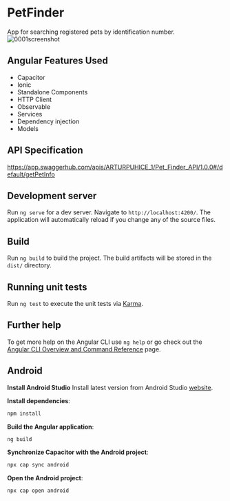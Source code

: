 # PetFinder

App for searching registered pets by identification number. 
![0001screenshot](https://github.com/user-attachments/assets/ec81bd75-9ae7-4105-80a6-5a4124e71f88)

## Angular Features Used
* Capacitor
* Ionic
* Standalone Components
* HTTP Client
* Observable
* Services
* Dependency injection
* Models

## API Specification

https://app.swaggerhub.com/apis/ARTURPUHICE_1/Pet_Finder_API/1.0.0#/default/getPetInfo

## Development server

Run `ng serve` for a dev server. Navigate to `http://localhost:4200/`. The application will automatically reload if you change any of the source files.


## Build

Run `ng build` to build the project. The build artifacts will be stored in the `dist/` directory.

## Running unit tests

Run `ng test` to execute the unit tests via [Karma](https://karma-runner.github.io).

## Further help

To get more help on the Angular CLI use `ng help` or go check out the [Angular CLI Overview and Command Reference](https://angular.dev/tools/cli) page.

## Android

**Install Android Studio**
Install latest version from Android Studio [website](https://developer.android.com/studio).

**Install dependencies**:
```bash
npm install
```

**Build the Angular application**:
```bash
ng build
```

**Synchronize Capacitor with the Android project**:
```bash
npx cap sync android
```

**Open the Android project**:
```bash
npx cap open android
```
